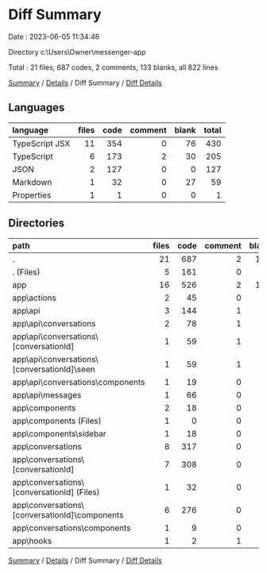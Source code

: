 # Diff Summary

Date : 2023-06-05 11:34:46

Directory c:\\Users\\Owner\\messenger-app

Total : 21 files,  687 codes, 2 comments, 133 blanks, all 822 lines

[Summary](results.md) / [Details](details.md) / Diff Summary / [Diff Details](diff-details.md)

## Languages
| language | files | code | comment | blank | total |
| :--- | ---: | ---: | ---: | ---: | ---: |
| TypeScript JSX | 11 | 354 | 0 | 76 | 430 |
| TypeScript | 6 | 173 | 2 | 30 | 205 |
| JSON | 2 | 127 | 0 | 0 | 127 |
| Markdown | 1 | 32 | 0 | 27 | 59 |
| Properties | 1 | 1 | 0 | 0 | 1 |

## Directories
| path | files | code | comment | blank | total |
| :--- | ---: | ---: | ---: | ---: | ---: |
| . | 21 | 687 | 2 | 133 | 822 |
| . (Files) | 5 | 161 | 0 | 27 | 188 |
| app | 16 | 526 | 2 | 106 | 634 |
| app\\actions | 2 | 45 | 0 | 14 | 59 |
| app\\api | 3 | 144 | 1 | 19 | 164 |
| app\\api\\conversations | 2 | 78 | 1 | 13 | 92 |
| app\\api\\conversations\\[conversationId] | 1 | 59 | 1 | 9 | 69 |
| app\\api\\conversations\\[conversationId]\\seen | 1 | 59 | 1 | 9 | 69 |
| app\\api\\conversations\\components | 1 | 19 | 0 | 4 | 23 |
| app\\api\\messages | 1 | 66 | 0 | 6 | 72 |
| app\\components | 2 | 18 | 0 | -4 | 14 |
| app\\components (Files) | 1 | 0 | 0 | 1 | 1 |
| app\\components\\sidebar | 1 | 18 | 0 | -5 | 13 |
| app\\conversations | 8 | 317 | 0 | 76 | 393 |
| app\\conversations\\[conversationId] | 7 | 308 | 0 | 76 | 384 |
| app\\conversations\\[conversationId] (Files) | 1 | 32 | 0 | 10 | 42 |
| app\\conversations\\[conversationId]\\components | 6 | 276 | 0 | 66 | 342 |
| app\\conversations\\components | 1 | 9 | 0 | 0 | 9 |
| app\\hooks | 1 | 2 | 1 | 1 | 4 |

[Summary](results.md) / [Details](details.md) / Diff Summary / [Diff Details](diff-details.md)